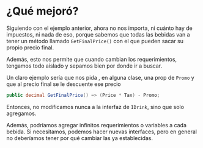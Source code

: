 # ¿Qué mejoró?

Siguiendo con el ejemplo anterior, ahora no nos importa, ni cuánto hay de impuestos, ni nada de eso, porque sabemos que todas las bebidas van a tener un método llamado `GetFinalPrice()` con el que pueden sacar su propio precio final.

Además, esto nos permite que cuando cambian los requerimientos, tengamos todo aislado y sepamos bien por donde ir a buscar.

Un claro ejemplo sería que nos pida , en alguna clase, una prop de `Promo` y que al precio final se le descuente ese precio

```csharp
public decimal GetFinalPrice() => (Price * Tax) - Promo;
```

Entonces, no modificamos nunca a la interfaz de `IDrink`, sino que solo agregamos.

Además, podríamos agregar infinitos requerimientos o variables a cada bebida. Si necesitamos, podemos hacer nuevas interfaces, pero en general no deberíamos tener por qué cambiar las ya establecidas.